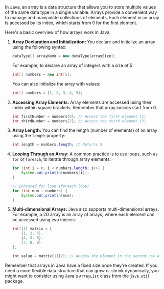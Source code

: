 In Java, an array is a data structure that allows you to store multiple values of the same data type in a single variable. Arrays provide a convenient way to manage and manipulate collections of elements. Each element in an array is accessed by its index, which starts from 0 for the first element.

Here's a basic overview of how arrays work in Java:

1. **Array Declaration and Initialization:**
   You declare and initialize an array using the following syntax:

   ```java
   dataType[] arrayName = new dataType[arraySize];
   ```

   For example, to declare an array of integers with a size of 5:

   ```java
   int[] numbers = new int[5];
   ```

   You can also initialize the array with values:

   ```java
   int[] numbers = {1, 2, 3, 4, 5};
   ```

2. **Accessing Array Elements:**
   Array elements are accessed using their index within square brackets. Remember that array indices start from 0.

   ```java
   int firstNumber = numbers[0]; // Access the first element (1)
   int thirdNumber = numbers[2]; // Access the third element (3)
   ```

3. **Array Length:**
   You can find the length (number of elements) of an array using the `length` property:

   ```java
   int length = numbers.length; // Returns 5
   ```

4. **Looping Through an Array:**
   A common practice is to use loops, such as `for` or `foreach`, to iterate through array elements:

   ```java
   for (int i = 0; i < numbers.length; i++) {
       System.out.println(numbers[i]);
   }

   // Enhanced for loop (foreach loop)
   for (int num : numbers) {
       System.out.println(num);
   }
   ```

5. **Multi-dimensional Arrays:**
   Java also supports multi-dimensional arrays. For example, a 2D array is an array of arrays, where each element can be accessed using two indices:

   ```java
   int[][] matrix = {
       {1, 2, 3},
       {4, 5, 6},
       {7, 8, 9}
   };

   int value = matrix[1][2]; // Access the element in the second row and third column (6)
   ```

Remember that arrays in Java have a fixed size once they're created. If you need a more flexible data structure that can grow or shrink dynamically, you might want to consider using Java's `ArrayList` class from the `java.util` package.